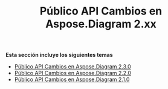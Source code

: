﻿---
title: Público API Cambios en Aspose.Diagram 2.xx
type: docs
weight: 50
url: /es/java/public-api-changes-in-aspose-diagram-2-x-x/
---
**Esta sección incluye los siguientes temas**
- [Público API Cambios en Aspose.Diagram 2.3.0](/diagram/es/java/public-api-changes-in-aspose-diagram-2-3-0/)
- [Público API Cambios en Aspose.Diagram 2.2.0](/diagram/es/java/public-api-changes-in-aspose-diagram-2-2-0/)
- [Público API Cambios en Aspose.Diagram 2.1.0](/diagram/es/java/public-api-changes-in-aspose-diagram-2-1-0/)
